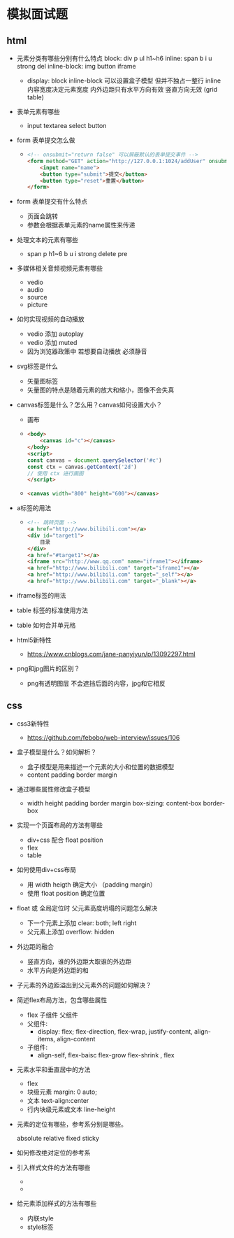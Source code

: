 # 模拟面试题

## html
- 元素分类有哪些分别有什么特点 
  block: div p ul h1~h6
  inline: span b i u strong del
  inline-block: img button iframe

  - display: block   inline-block 可以设置盒子模型 但并不独占一整行  inline 内容宽度决定元素宽度 内外边距只有水平方向有效 竖直方向无效   (grid  table)

- 表单元素有哪些

  - input textarea select button

- form 表单提交怎么做

  - ```html
    <!-- onsubmit="return false" 可以屏蔽默认的表单提交事件 -->
    <form method="GET" action="http://127.0.0.1:1024/addUser" onsubmit="return false">
        <input name="name">
        <button type="submit">提交</button>
        <button type="reset">重置</button>
    </form>
    ```

- form 表单提交有什么特点

  - 页面会跳转
  - 参数会根据表单元素的name属性来传递

- 处理文本的元素有哪些

  - span p h1~6 b u i strong delete pre

- 多媒体相关音频视频元素有哪些

  - vedio
  - audio
  - source
  - picture

- 如何实现视频的自动播放

  - vedio 添加 autoplay
  - vedio 添加 muted
  - 因为浏览器政策中 若想要自动播放 必须静音

- svg标签是什么

  - 矢量图标签
  - 矢量图的特点是随着元素的放大和缩小，图像不会失真

- canvas标签是什么？怎么用？canvas如何设置大小？

  - 画布

  - ```html
    <body>
        <canvas id="c"></canvas>
    </body>
    <script>
    const canvas = document.querySelector('#c')
    const ctx = canvas.getContext('2d')
    // 使用 ctx 进行画图
    </script>
    ```

  - ```html
    <canvas width="800" height="600"></canvas>
    ```

- a标签的用法

  - ```html
    <!-- 跳转页面 -->
    <a href="http://www.bilibili.com"></a>
    <div id="target1">
        目录
    </div>
    <a href="#target1"></a>
    <iframe src="http://www.qq.com" name="iframe1"></iframe>
    <a href="http://www.bilibili.com" target="iframe1"></a>
    <a href="http://www.bilibili.com" target="_self"></a>
    <a href="http://www.bilibili.com" target="_blank"></a>
    ```

- iframe标签的用法

- table 标签的标准使用方法

- table 如何合并单元格

- html5新特性

  - https://www.cnblogs.com/jane-panyiyun/p/13092297.html

- png和jpg图片的区别？

  - png有透明图层 不会遮挡后面的内容，jpg和它相反


## css
- css3新特性

  - https://github.com/febobo/web-interview/issues/106

- 盒子模型是什么？如何解析？

  - 盒子模型是用来描述一个元素的大小和位置的数据模型
  - content padding border margin

- 通过哪些属性修改盒子模型

  - width height padding border margin box-sizing: content-box border-box

- 实现一个页面布局的方法有哪些

  - div+css  配合 float position
  - flex
  - table

- 如何使用div+css布局

  - 用 width heigth 确定大小 （padding margin）
  - 使用 float position 确定位置

- float 或 全局定位时 父元素高度坍塌的问题怎么解决

  - 下一个元素上添加 clear: both;  left right
  - 父元素上添加 overflow: hidden

- 外边距的融合

  - 竖直方向，谁的外边距大取谁的外边距
  - 水平方向是外边距的和

- 子元素的外边距溢出到父元素外的问题如何解决？

- 简述flex布局方法，包含哪些属性

  - flex 子组件 父组件
  - 父组件:
    - display: flex; flex-direction, flex-wrap, justify-content, align-items, align-content
  - 子组件:
    - align-self, flex-baisc flex-grow flex-shrink , flex

- 元素水平和垂直居中的方法
  - flex
  - 块级元素 margin: 0 auto;
  - 文本 text-align:center
  - 行内块级元素或文本 line-height

- 元素的定位有哪些，参考系分别是哪些。

  absolute relative fixed sticky

- 如何修改绝对定位的参考系

- 引入样式文件的方法有哪些

  - <link type="stylesheet" href="../.css">

  - <style>
        @import 'path/to/css.css'
    </style>

- 给元素添加样式的方法有哪些

  - 内联style <div style="">
  - style标签 <head><style>...
  - css文件 main.css

- 在移动端（对应多设备）的布局方法

  - rem布局等比例缩放
  - @media 媒体查询  例如： bootstrap响应式布局 xs sm md xl lg

- 如何解决js和css的兼容性问题
  
  - css加兼容性前缀 -webkit-  -ms-  -moz-
  - js的话需要添加polyfill.js

- css选择器有哪些，优先级如何

#a div #b
#a .div b

## js
- es6 的新特性
  - let const ()=> import ... from ...

- 如何引入js文件

  - 异步导入：document.createElement('script')

  - <script src="path/to/js">

- 通过js设置class和style

  - const div = document.querySelector('div')
  - div.className = 'active'
  - div.classList.add   div.classList.remove
  - div.style.backgroundColor = '#fff'

- 如何获取一个元素的样式

  - div.style 读写元素 style 属性中的样式
  - document.styleSheets 读写 style 标签中的样式
  - getComputedStyle 读取元素具备的所有样式

- dom节点的操作有哪些

  - document.createElement
  - document.body.appendChild
  - document.body.insertBefore
  - div.remove
  - div.removeChild
  - div.replaceChild
  - div.parentElement
  - div.children

- 如何异步加载js脚本并调用加载后的内容

  - ```js
    const s = document.createElement('script')
    s.src='path/to/js'
    s.addEventListener('load',()=>{ 
        // 调用脚本中的内容
    })
    document.body.appendChild(s)
    ```

- 函数的防抖和节流

  - ```js
    // 防抖
    // 一段时间内的所有操作，只会保留最后一次的效果
    // 节流
    // 一段时间只能触发一次
    ```

- 为什么要闭包，怎么闭包

  - 防止不同文件中变量间的名称冲突

  - ```js
    const add = (()=>{
        // 此处创建的所有变量都是闭包的，不会被外部干扰，也不会被外部访问到

        return (x, y)=>{
            return x + y
        }
    })()
    ```

  - 

- 使用class声明类，继承该怎么做

- 使用function声明类，继承该怎么做

- 原型链是什么有什么作用

  - A a=>B b=>C c
  - let i = new A()
  - i.b

- promise的作用和用法

- js 资源事件 焦点事件 按键事件 点击事件有哪些

  - load error
  - focus blur
  - keydown keyup keypress
  - click contextmenu dblclick

- js如何序列化反序列化

  - JSON.parse()  JSON.stringify()

- js 绑定事件的方法

  - dom.addEventListener
  - dom.onclick = function () {}
  - <button onclick="remove">

- 简述js垃圾回收机制

  - 通过作用域和堆栈，判断变量是否还在使用，没有使用时，就会释放变量所占用的内存

- this关键字在不同地方的指代分别是什么

- 如何修改函数的this关键字指代的内容

- call apply bind 函数的作用和区别

- localstorage sessionstorage的作用和区别

- session cookie 的作用和区别

  - session 会话 存在服务器内存中 所以服务器重启以后就不在了
  - cookie 是存在浏览器上 每次请求指定url时将自动携带 cookie 给服务器

- 字符串操作有哪些

  trim toUperCase toLowerCase substring split charAt indexOf startsWith endsWith

- 数组操作有哪些

  push pop shift unshift sort reverse forEach every map filter find findIndex reduce

- 如何声明一个函数

- 数据类型有哪些

  - https://developer.mozilla.org/zh-CN/docs/Web/JavaScript/Data_structures

- 如何声明json对象，如何调用赋值属性

- arguments.callee的作用

  - callee 中保存的就是被调用的函数自身
  - 匿名函数中递归自己
  - 一个单次触发的事件可以通过 callee 来取消事件

- 如何克隆数组或对象

  - 浅拷贝  [...arr]  {...obj}  [].concat(arr)  Object.assign({}, obj)

- 如何深拷贝数组或对象

  - JSON.parse(JSON.stringify(arr))

- mapReduce做数据统计的方法

## 框架
- 浏览器输入一个url回车后，后续会发生哪些事情
- vue响应式和双向绑定是什么？有什么区别
  - 响应式：响应式属性 ref reactive，数据更新会立即更新页面
  - 双向绑定：<input :value="" @input=""/> <input v-model="name"/> 双向绑定的本质是用一个变量绑定给一个元素的值，元素事件又会回过头来赋值变量
- 指令有哪些
- 生命周期（在哪一个生命周期发起请求？Created或者mounted都有道理，说出自己的见解即可）
- 路由守卫
  - router.beforeEach
  - router.beforeResolve
  - router.afterEach
- 跨域的解决（不要停留在开发模式的跨域代理，结合生产模式继续给出方案）
  - 开发vue项目时跨域，在 vue.config.js 中添加 devServer ： { proxy: { '^/api': {  } } }
  - 服务器上添加跨域响应头 cors()   app.all('*',  (req, res, next)=>{  })
  - jsonp跨域 利用 script标签不受跨域限制的特点进行跨域
- 组件化开发，组件的data为什么是函数
  - data的函数是一个工厂函数，她负责提供响应式数据的初始值，可以反复调用返回新的对象
- Watch和computed区别的使用场景
  - computed 有缓存
- *过滤器的使用和声明 （vue2 才有过滤器）
- Vuex的常见属性 state mutations actions getters modules strict namespaced
- Vue双向绑定原理  
  - 利用 v-bind 绑定属性给表单元素
  - 利用 v-on 监听表单元素发出的值变化事件，然后修改绑定的数据
  value={} onInput={}

- vue的响应式原理
- 虚拟DOM（为什么使用虚拟DOM,怎么实现更新？Diff算法）
- 自定义指令
- 组件通信方式(其实就是父子组件间如何传递参数)
  - defineProps modelValue
  - defineEmits update:moduleValue
- 如何给自定义组件绑定v-model属性
- Nexttick的理解
  - 下一次渲染完成后回调nexttick中的函数
  - 因为vue的data类似于react的setState 是异步设置，所以想要设置data属性后，立即从页面读取参数的话，需要用到nextTick
  - 组合式API    import {nextTick} from 'vue' ;   nextTick(()=>{})
  - 选项式API   { created(){ this.$nextTick( ()=>{} ) } }
- Style的 scoped的作用，在scoped情况下，如何修改ant-design或其它组件库组件的自有样式
- 如何监听对象的而某一个属性，比如data中有一个对象man
```
// 只监听name的变化，如何实现？
man:{
    name:””,
    age:””
}，
```

```js
// 选项式API
{
    watch: {
        'man.name': function(newValue, oldValue){}
    }
}

// 组合式API
import {watch, reactive} from 'vue'
const man = reactive({
    name: '',
    age: 0
})
watch(()=>man.name, (newValue, oldValue)=>{})
```

